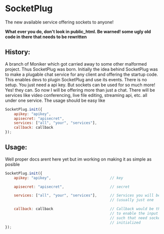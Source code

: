 # SocketPlug

The new available service offering sockets to anyone!

__What ever you do, don't look in public_html. Be warned! some ugly old code in
there that needs to be rewritten__

## History:
A branch of Moniker which got carried away to some other malformed project. Thus
SocketPlug was born. Initially the idea behind SocketPlug was to make a plugable
chat service for any client and offering the startup code. This enables devs to
plugin SocketPlug and use its events. There is no setup. You just need a api
key. But sockets can be used for so much more! Yes! they can. So now I will be
offering more than just a chat. There will be services like video conferencing,
live file editing, streaming api, etc. all under one service. The usage should
be easy like
```javascript
SocketPlug.init({
    apikey: "apikey",
    apisecret: "apisecret",
    services: ["all", "your", "services"],
    callback: callback
});
```

## Usage:
Well proper docs arent here yet but im working on making it as simple as posible


```javascript
SocketPlug.init({
    apikey: "apikey",                           // key

    apisecret: "apisecret",                     // secret

    services: ["all", "your", "services"],      // Services you will be utilizing
                                                // (usually just one

    callback: callback                          // Callback would be the function
                                                // to enable the input fields and
                                                // such that need socketplug to be
                                                // initialized
});
```
